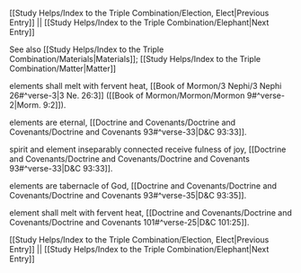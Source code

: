 [[Study Helps/Index to the Triple Combination/Election, Elect|Previous Entry]]  ||  [[Study Helps/Index to the Triple Combination/Elephant|Next Entry]]

 See also [[Study Helps/Index to the Triple Combination/Materials|Materials]]; [[Study Helps/Index to the Triple Combination/Matter|Matter]]

 elements shall melt with fervent heat, [[Book of Mormon/3 Nephi/3 Nephi 26#^verse-3|3 Ne. 26:3]] ([[Book of Mormon/Mormon/Mormon 9#^verse-2|Morm. 9:2]]).

 elements are eternal, [[Doctrine and Covenants/Doctrine and Covenants/Doctrine and Covenants 93#^verse-33|D&C 93:33]].

 spirit and element inseparably connected receive fulness of joy, [[Doctrine and Covenants/Doctrine and Covenants/Doctrine and Covenants 93#^verse-33|D&C 93:33]].

 elements are tabernacle of God, [[Doctrine and Covenants/Doctrine and Covenants/Doctrine and Covenants 93#^verse-35|D&C 93:35]].

 element shall melt with fervent heat, [[Doctrine and Covenants/Doctrine and Covenants/Doctrine and Covenants 101#^verse-25|D&C 101:25]].

[[Study Helps/Index to the Triple Combination/Election, Elect|Previous Entry]]  ||  [[Study Helps/Index to the Triple Combination/Elephant|Next Entry]]